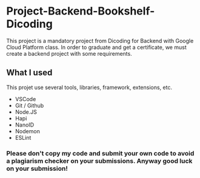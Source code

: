 
# Project-Backend-Bookshelf-Dicoding

This project is a mandatory project from Dicoding for Backend with Google Cloud Platform class. In order to graduate and get a certificate, we must create a backend project with some requirements.


## What I used

This projet use several tools, libraries, framework, extensions, etc.

- VSCode
- Git / Github
- Node.JS
- Hapi
- NanoID
- Nodemon 
- ESLint


### Please don't copy my code and submit your own code to avoid a plagiarism checker on your submissions. Anyway good luck on your submission!


